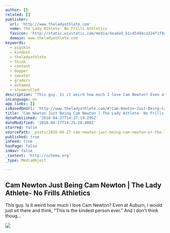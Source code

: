 ```yaml
---
author: []
related: []
publisher:
  url: 'http://www.theladyathlete.com'
  name: The Lady Athlete- No Frills Athletics
  favicon: 'http://static.wixstatic.com/media/4eada9_b1c45d84ca324f1f8a0b0fb886a0cd24.jpg/v1/fill/w_16%2Ch_16%2Clg_1/4eada9_b1c45d84ca324f1f8a0b0fb886a0cd24.jpg'
  domain: www.theladyathlete.com
keywords:
  - pigskin
  - kindest
  - theladyathlete
  - think
  - content
  - dapper
  - sweater
  - graders
  - ashamed
  - steamrolled
description: "This guy. Is it weird how much I love Cam Newton? Even at Auburn, I would just sit there and think, \"This is the kindest person ever.\" And I don't think thoug..."
inLanguage: en
app_links: []
isBasedOnUrl: 'http://www.theladyathlete.com/#!Cam-Newton-Just-Being-Cam-Newton/cmbz/571bcf630cf2dd6f7fca1b9c'
title: 'Cam Newton Just Being Cam Newton | The Lady Athlete- No Frills Athletics'
datePublished: '2016-04-27T14:27:19.295Z'
dateModified: '2016-04-27T14:25:28.480Z'
starred: false
sourcePath: _posts/2016-04-27-cam-newton-just-being-cam-newton-or-the-lady-athlete-no-fril.md
published: true
inFeed: true
hasPage: false
inNav: false
_context: 'http://schema.org'
_type: MediaObject

---
```

<article style=""><h1>Cam Newton Just Being Cam Newton | The Lady Athlete- No Frills Athletics</h1><p>This guy. Is it weird how much I love Cam Newton? Even at Auburn, I would just sit there and think, "This is the kindest person ever." And I don't think thoug...</p><img src="http://static.wixstatic.com/media/4eada9_3c99dcf9a6324abe99322a52fc665b1c.jpg" /></article>